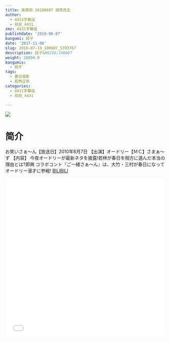 ```yaml
---
title: 奥黛丽 20100607 搞笑先生
author:
  - 4431字幕组
  - 叔叔_4431
zmz: 4431字幕组
publishdate: '2010-06-07'
bangumi: 段子
date: '2017-11-06'
slug: 2016-07-19_100607_5393767
description: 段子&#8226;100607
weight: 28894.0
bangumis:
  - 段子
tags:
  - 春日俊彰
  - 若林正恭
categories:
  - 4431字幕组
  - 叔叔_4431

---
```

![](https://i.imgur.com/FMPsb4K.png)
# 简介  
お笑いさぁ～ん【放送日】2010年6月7日
【出演】オードリー【ＭＣ】さまぁ～ず 
【内容】 今夜オードリーが最新ネタを披露!若林が春日を相方に選んだ本当の理由とは?即興 コラボコント『ご一緒さぁ～ん』は、大竹・三村が春日になってオードリー漫才に参戦!
  [BILIBILI](https://www.bilibili.com/video/av5393767/)

  <iframe src="//www.bilibili.com/html/html5player.html?cid=8779115&aid=5393767" width="100%" height="500" frameborder="0" allowfullscreen="allowfullscreen"></iframe>
